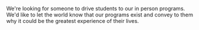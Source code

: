 We're looking for someone to drive students to our in person programs. We'd like to let the world know that our programs exist and convey to them why it could be the greatest experience of their lives.